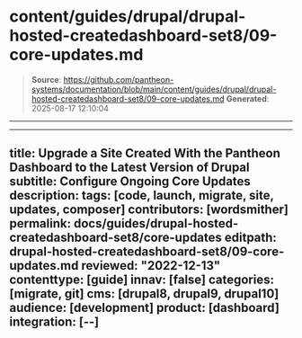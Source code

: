 # content/guides/drupal/drupal-hosted-createdashboard-set8/09-core-updates.md

> **Source**: https://github.com/pantheon-systems/documentation/blob/main/content/guides/drupal/drupal-hosted-createdashboard-set8/09-core-updates.md
> **Generated**: 2025-08-17 12:10:04

---

---
title: Upgrade a Site Created With the Pantheon Dashboard to the Latest Version of Drupal
subtitle: Configure Ongoing Core Updates
description: 
tags: [code, launch, migrate, site, updates, composer]
contributors: [wordsmither]
permalink: docs/guides/drupal-hosted-createdashboard-set8/core-updates
editpath: drupal-hosted-createdashboard-set8/09-core-updates.md
reviewed: "2022-12-13"
contenttype: [guide]
innav: [false]
categories: [migrate, git]
cms: [drupal8, drupal9, drupal10]
audience: [development]
product: [dashboard]
integration: [--]
---

<Partial file="drupal/core-updates-dashboard.md" />
